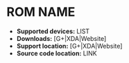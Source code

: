 # ROM NAME

+ **Supported devices:** LIST
+ **Downloads:** [G+|XDA|Website]
+ **Support location:** [G+|XDA|Website]
+ **Source code location:** LINK
